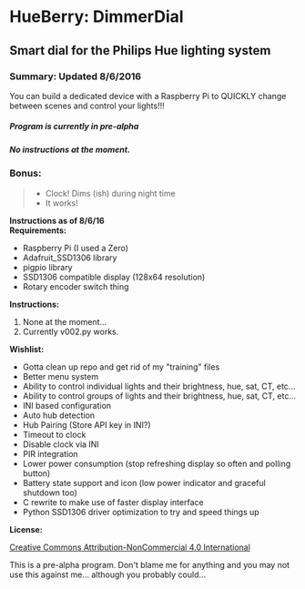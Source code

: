 HueBerry: DimmerDial
=============
## Smart dial for the Philips Hue lighting system 


### Summary: Updated 8/6/2016
You can build a dedicated device with a Raspberry Pi to QUICKLY change between scenes and control your lights!!! 

##### Program is currently in pre-alpha
##### No instructions at the moment. 

### Bonus:

>  * Clock! Dims (ish) during night time
>  * It works! 


**Instructions as of 8/6/16**  
**Requirements:**

  * Raspberry Pi (I used a Zero)
  * Adafruit_SSD1306 library
  * pigpio library
  * SSD1306 compatible display (128x64 resolution)
  * Rotary encoder switch thing 
	
**Instructions:**

  1. None at the moment... 
  2. Currently v002.py works.
		
		  	 
**Wishlist:**

  * Gotta clean up repo and get rid of my "training" files
  * Better menu system
  * Ability to control individual lights and their brightness, hue, sat, CT, etc...
  * Ability to control groups of lights and their brightness, hue, sat, CT, etc... 
  * INI based configuration 
  * Auto hub detection
  * Hub Pairing (Store API key in INI?) 
  * Timeout to clock
  * Disable clock via INI
  * PIR integration
  * Lower power consumption (stop refreshing display so often and polling button)
  * Battery state support and icon (low power indicator and graceful shutdown too)
  * C rewrite to make use of faster display interface
  * Python SSD1306 driver optimization to try and speed things up
	
	
**License:** 

[Creative Commons Attribution-NonCommercial 4.0 International ](https://creativecommons.org/licenses/by-nc/4.0/)  

This is a pre-alpha program. Don't blame me for anything and you may not use this against me... although you probably could... 